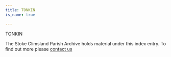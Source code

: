 ```yaml
---
title: TONKIN
is_name: true

---
```


TONKIN


The Stoke Climsland Parish Archive holds material under this index entry. To find out more please [contact us](/contact/)
